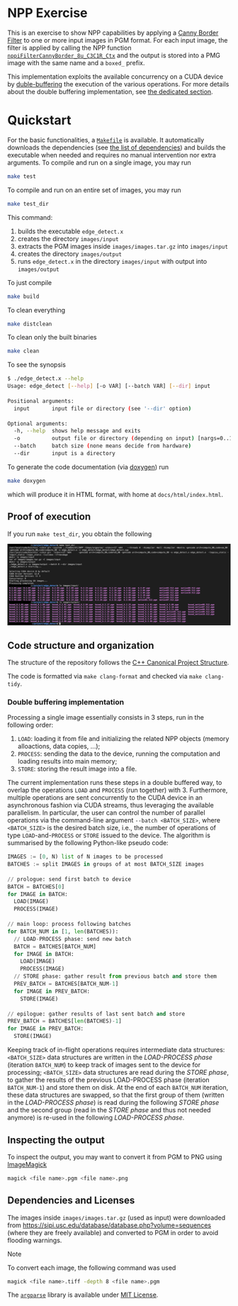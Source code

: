 
# NPP Exercise
This is an exercise to show NPP capabilities by applying a [Canny Border Filter](https://docs.nvidia.com/cuda/npp/image_filtering_functions.html#image-filter-canny-border) to one or more input images in PGM format. For each input image, the filter is applied by calling the NPP function [`nppiFilterCannyBorder_8u_C3C1R_Ctx`](https://docs.nvidia.com/cuda/npp/image_filtering_functions.html#c.nppiFilterCannyBorder_8u_C3C1R_Ctx) and the output is stored into a PMG image with the same name and a `boxed_` prefix.

This implementation exploits the available concurrency on a CUDA device by [duble-buffering](https://en.wikipedia.org/wiki/Multiple_buffering) the execution of the various operations. For more details about the double buffering implementation, see [the dedicated section](#double-buffering-implementation).

# Quickstart
For the basic functionalities, a [`Makefile`](Makefile) is available. It automatically downloads the dependencies (see [the list of dependencies](#dependencies-and-licenses)) and builds the executable when needed and requires no manual intervention nor extra arguments.
To compile and run on a single image, you may run

```bash
make test
```

To compile and run on an entire set of images, you may run

```bash
make test_dir
```

This command:

1. builds the executable `edge_detect.x`
2. creates the directory `images/input`
3. extracts the PGM images inside `images/images.tar.gz` into `images/input`
4. creates the directory `images/output`
5. runs `edge_detect.x` in the directory `images/input` with output into `images/output`

To just compile

```bash
make build
```

To clean everything

```bash
make distclean
```

To clean only the built binaries

```bash
make clean
```

To see the synopsis

```bash
$ ./edge_detect.x --help
Usage: edge_detect [--help] [-o VAR] [--batch VAR] [--dir] input

Positional arguments:
  input       input file or directory (see '--dir' option)

Optional arguments:
  -h, --help  shows help message and exits
  -o          output file or directory (depending on input) [nargs=0..1] [default: "."]
  --batch     batch size (none means decide from hardware)
  --dir       input is a directory
```

To generate the code documentation (via [doxygen](https://www.doxygen.nl)) run

```bash
make doxygen
```

which will produce it in HTML format, with home at `docs/html/index.html`.

## Proof of execution
If you run `make test_dir`, you obtain the following

![result of execution of target test_dir](docs/test_dir_results.png)

## Code structure and organization
The structure of the repository follows the [C++ Canonical Project Structure](https://www.open-std.org/jtc1/sc22/wg21/docs/papers/2018/p1204r0.html).

The code is formatted via `make clang-format` and checked via `make clang-tidy`.

### Double buffering implementation
Processing a single image essentially consists in 3 steps, run in the following order:

1. `LOAD`: loading it from file and initializing the related NPP objects (memory alloactions, data copies, ...);
2. `PROCESS`: sending the data to the device, running the computation and loading results into main memory;
3. `STORE`: storing the result image into a file.

The current implementation runs these steps in a double buffered way, to overlap the operations `LOAD` and `PROCESS` (run together) with 3. Furthermore, multiple operations are sent concurrently to the CUDA device in an asynchronous fashion via CUDA streams, thus leveraging the available parallelism. In particular, the user can control the number of parallel operations via the command-line argument `--batch <BATCH_SIZE>`, where `<BATCH_SIZE>` is the desired batch size, i.e., the number of operations of type `LOAD`-and-`PROCESS` or `STORE` issued to the device. The algorithm is summarised by the following Python-like pseudo code:

```python
IMAGES := [0, N) list of N images to be processed
BATCHES := split IMAGES in groups of at most BATCH_SIZE images

// prologue: send first batch to device
BATCH = BATCHES[0]
for IMAGE in BATCH:
  LOAD(IMAGE)
  PROCESS(IMAGE)

// main loop: process following batches
for BATCH_NUM in [1, len(BATCHES)):
  // LOAD-PROCESS phase: send new batch
  BATCH = BATCHES[BATCH_NUM]
  for IMAGE in BATCH:
    LOAD(IMAGE)
    PROCESS(IMAGE)
  // STORE phase: gather result from previous batch and store them
  PREV_BATCH = BATCHES[BATCH_NUM-1]
  for IMAGE in PREV_BATCH:
    STORE(IMAGE)

// epilogue: gather results of last sent batch and store
PREV_BATCH = BATCHES[len(BATCHES)-1]
for IMAGE in PREV_BATCH:
  STORE(IMAGE)
```

Keeping track of in-flight operations requires intermediate data structures: `<BATCH_SIZE>` data structures are written in the *LOAD-PROCESS phase* (iteration `BATCH_NUM`) to keep track of images sent to the device for processing; `<BATCH_SIZE>` data structures are read during the *STORE phase*, to gather the results of the previous LOAD-PROCESS phase (iteration `BATCH_NUM-1`) and store them on disk. At the end of each `BATCH_NUM` iteration, these data structures are swapped, so that the first group of them (written in the *LOAD-PROCESS phase*) is read during the following *STORE phase* and the second group (read in the *STORE phase* and thus not needed anymore) is re-used in the following *LOAD-PROCESS phase*.

## Inspecting the output
To inspect the output, you may want to convert it from PGM to PNG using [ImageMagick](https://imagemagick.org)

```bash
magick <file name>.pgm <file name>.png
```

## Dependencies and Licenses
The images inside `images/images.tar.gz` (used as input) were downloaded from https://sipi.usc.edu/database/database.php?volume=sequences (where they are freely available) and converted to PGM in order to avoid flooding warnings.

> [!NOTE]
> To convert each image, the following command was used
> ```bash
> magick <file name>.tiff -depth 8 <file name>.pgm
> ```

The [`argparse`](https://github.com/p-ranav/argparse) library is available under [MIT License](https://github.com/p-ranav/argparse/blob/master/LICENSE).

